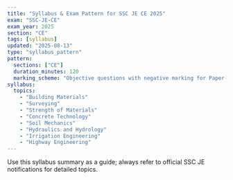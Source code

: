 ```yaml
---
title: "Syllabus & Exam Pattern for SSC JE CE 2025"
exam: "SSC-JE-CE"
exam_year: 2025
section: "CE"
tags: [syllabus]
updated: "2025-08-13"
type: "syllabus_pattern"
pattern:
  sections: ["CE"]
  duration_minutes: 120
  marking_scheme: "Objective questions with negative marking for Paper-I; descriptive questions for Paper-II"
syllabus:
  topics:
    - "Building Materials"
    - "Surveying"
    - "Strength of Materials"
    - "Concrete Technology"
    - "Soil Mechanics"
    - "Hydraulics and Hydrology"
    - "Irrigation Engineering"
    - "Highway Engineering"
---
```


Use this syllabus summary as a guide; always refer to official SSC JE notifications for detailed topics.